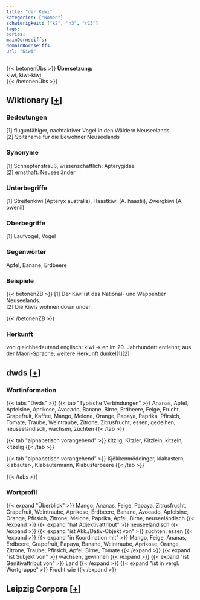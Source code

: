 ```yaml
---
title: "der Kiwi"
kategorien: ["Nomen"]
schwierigkeit: ["k2", "h3", "r15"]
tags:
series:
mainDornseiffs:
domainDornseiffs:
url: "Kiwi"
---
```


{{< betonenÜbs >}}
**Übersetzung:**  
kiwi, kiwi-kiwi  
{{< /betonenÜbs >}}

## Wiktionary [[+](https://de.wiktionary.org/wiki/Kiwi)]

### Bedeutungen
[1] flugunfähiger, nachtaktiver Vogel in den Wäldern Neuseelands  
[2] Spitzname für die Bewohner Neuseelands  

### Synonyme
[1] Schnepfenstrauß, wissenschaftlich: Apterygidae  
[2] ernsthaft: Neuseeländer  

### Unterbegriffe
[1] Streifenkiwi (Apteryx australis), Haastkiwi (A. haastii), Zwergkiwi (A. owenii)  

### Oberbegriffe
[1] Laufvogel, Vogel  

### Gegenwörter
Apfel, Banane, Erdbeere  

### Beispiele
{{< betonenZB >}}
[1] Der Kiwi ist das National- und Wappentier Neuseelands.  
[2] Die Kiwis wohnen down under.  

{{< /betonenZB >}}
### Herkunft
von gleichbedeutend englisch: kiwi → en im 20. Jahrhundert entlehnt; aus der Maori-Sprache; weitere Herkunft dunkel[1][2]  



## dwds [[+](https://www.dwds.de/wb/Kiwi)]

### Wortinformation
{{< tabs "Dwds" >}}
{{< tab "Typische Verbindungen" >}}
Ananas, Apfel, Apfelsine, Aprikose, Avocado, Banane, Birne, Erdbeere, Feige, Frucht, Grapefruit, Kaffee, Mango, Melone, Orange, Papaya, Paprika, Pfirsich, Tomate, Traube, Weintraube, Zitrone, Zitrusfrucht, essen, gedeihen, neuseeländisch, wachsen, züchten
{{< /tab >}}

{{< tab "alphabetisch vorangehend" >}}
kitzlig, Kitzler, Kitzlein, kitzeln, kitzelig
{{< /tab >}}

{{< tab "alphabetisch vorangehend" >}}
Kjökkenmöddinger, klabastern, klabauter-, Klabautermann, Klabusterbeere
{{< /tab >}}

{{< /tabs >}}

### Wortprofil
{{< expand "Überblick" >}} Mango, Ananas, Feige, Papaya, Zitrusfrucht, Grapefruit, Weintraube, Aprikose, Erdbeere, Banane, Avocado, Apfelsine, Orange, Pfirsich, Zitrone, Melone, Paprika, Apfel, Birne, neuseeländisch {{< /expand >}}
{{< expand "hat Adjektivattribut" >}} neuseeländisch {{< /expand >}}
{{< expand "ist Akk./Dativ-Objekt von" >}} züchten, essen {{< /expand >}}
{{< expand "in Koordination mit" >}} Mango, Feige, Ananas, Erdbeere, Grapefruit, Papaya, Banane, Weintraube, Aprikose, Orange, Zitrone, Traube, Pfirsich, Apfel, Birne, Tomate {{< /expand >}}
{{< expand "ist Subjekt von" >}} wachsen, gewinnen {{< /expand >}}
{{< expand "ist Genitivattribut von" >}} Land {{< /expand >}}
{{< expand "ist in vergl. Wortgruppe" >}} Frucht wie {{< /expand >}}

## Leipzig Corpora [[+](https://corpora.uni-leipzig.de/en/res?word=Kiwi&corpusId=deu_newscrawl-public_2018)]

